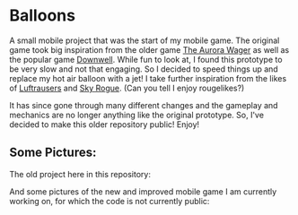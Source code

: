 # Balloons

A small mobile project that was the start of my mobile game. The original game took big inspiration from the older game [The Aurora Wager](https://ramjetanvil.itch.io/the-aurora-wager) as well as the popular game [Downwell](https://store.steampowered.com/app/360740/Downwell/). While fun to look at, I found this prototype to be very slow and not that engaging. So I decided to speed things up and replace my hot air balloon with a jet! I take further inspiration from the likes of [Luftrausers](https://store.steampowered.com/app/233150/LUFTRAUSERS/) and [Sky Rogue](https://store.steampowered.com/app/381020/Sky_Rogue/). (Can you tell I enjoy rougelikes?)


It has since gone through many different changes and the gameplay and mechanics are no longer anything like the original prototype. So, I've decided to make this older repository public! Enjoy!

## Some Pictures:

The old project here in this repository:


And some pictures of the new and improved mobile game I am currently working on, for which the code is not currently public:

